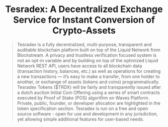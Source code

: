 <h1 align="center">Tesradex: A Decentralized Exchange Service for Instant Conversion of Crypto-Assets </h1>
 
> Tesradex is a fully decentralized, multi-purpose, transparent and auditable blockchain platform built on top of the Liquid Network from Blockstream. A privacy and trustless verification focused system is not an opt-in variable and by building on top of the optimized Liquid Network REST API, users have access to all blockchain data (transaction history, balances, etc.) as well as operations for creating a new transactions — it’s easy to make a transfer, from one holder to another, or exchange of assets (tokens and coins) programmatically. Tesradex Tokens ($TRDX) will be fairly and transparently issued after a dutch auction Initial Coin Offering using a series of smart contracts executed by Proof of Stake (POS) algorithm on Waves Platform. Private, public, founder, or developer allocation are highlighted in the token specification section. Tesradex is run on a free and open source software - open for use and development in any jurisdiction, yet allowing simple additional features for user-based needs.

